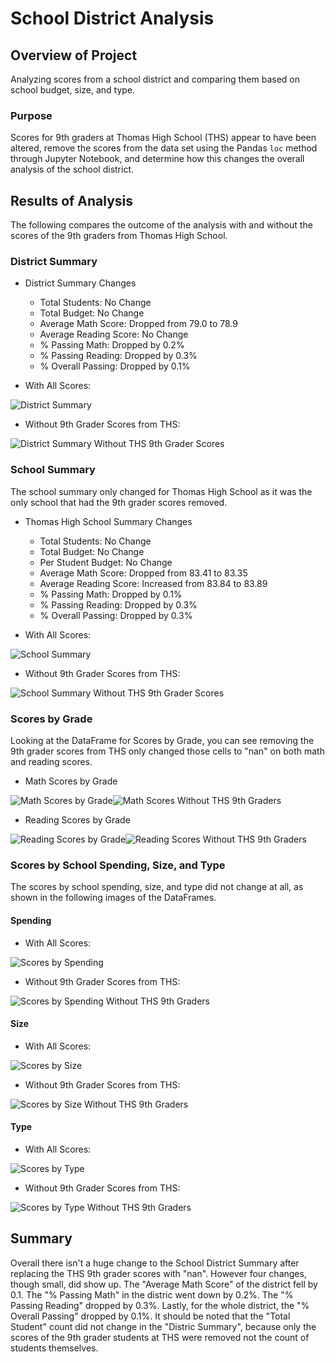 
# School District Analysis

## Overview of Project

Analyzing scores from a school district and comparing them based on school budget, size, and type.

### Purpose

Scores for 9th graders at Thomas High School (THS) appear to have been altered, remove the scores from the data set using the Pandas `loc` method through Jupyter Notebook, and determine how this changes the overall analysis of the school district.

## Results of Analysis

The following compares the outcome of the analysis with and without the scores of the 9th graders from Thomas High School.

### District Summary

* District Summary Changes
    - Total Students: No Change
    - Total Budget: No Change
    - Average Math Score: Dropped from 79.0 to 78.9
    - Average Reading Score: No Change
    - % Passing Math: Dropped by 0.2%
    - % Passing Reading: Dropped by 0.3%
    - % Overall Passing: Dropped by 0.1%

* With All Scores:

![District Summary](https://github.com/psidhu42/school-district-analysis/blob/main/resources/district_summary.PNG)

* Without 9th Grader Scores from THS:

![District Summary Without THS 9th Grader Scores](https://github.com/psidhu42/school-district-analysis/blob/main/resources/district_summary_altered.PNG)

### School Summary

The school summary only changed for Thomas High School as it was the only school that had the 9th grader scores removed.

* Thomas High School Summary Changes
    - Total Students: No Change
    - Total Budget: No Change
    - Per Student Budget: No Change
    - Average Math Score: Dropped from 83.41 to 83.35
    - Average Reading Score: Increased from 83.84 to 83.89
    - % Passing Math: Dropped by 0.1%
    - % Passing Reading: Dropped by 0.3%
    - % Overall Passing: Dropped by 0.3%

* With All Scores:

![School Summary](https://github.com/psidhu42/school-district-analysis/blob/main/resources/school_summary.PNG)

* Without 9th Grader Scores from THS:

![School Summary Without THS 9th Grader Scores](https://github.com/psidhu42/school-district-analysis/blob/main/resources/school_summary_altered.PNG)

### Scores by Grade

Looking at the DataFrame for Scores by Grade, you can see removing the 9th grader scores from THS only changed those cells to "nan" on both math and reading scores.

* Math Scores by Grade

![Math Scores by Grade](https://github.com/psidhu42/school-district-analysis/blob/main/resources/math_scores_by_grade.PNG)![Math Scores Without THS 9th Graders](https://github.com/psidhu42/school-district-analysis/blob/main/resources/math_scores_by_grade_altered.PNG)

* Reading Scores by Grade

![Reading Scores by Grade](https://github.com/psidhu42/school-district-analysis/blob/main/resources/reading_scores_by_grade.PNG)![Reading Scores Without THS 9th Graders](https://github.com/psidhu42/school-district-analysis/blob/main/resources/reading_scores_by_grade_altered.PNG)

### Scores by School Spending, Size, and Type

The scores by school spending, size, and type did not change at all, as shown in the following images of the DataFrames.

#### Spending

* With All Scores:

![Scores by Spending](https://github.com/psidhu42/school-district-analysis/blob/main/resources/scores_by_spending.PNG)

* Without 9th Grader Scores from THS:

![Scores by Spending Without THS 9th Graders](https://github.com/psidhu42/school-district-analysis/blob/main/resources/scores_by_spending_altered.PNG)

#### Size

* With All Scores:

![Scores by Size](https://github.com/psidhu42/school-district-analysis/blob/main/resources/scores_by_size.PNG)

* Without 9th Grader Scores from THS:

![Scores by Size Without THS 9th Graders](https://github.com/psidhu42/school-district-analysis/blob/main/resources/scores_by_size_altered.PNG)

#### Type

* With All Scores:

![Scores by Type](https://github.com/psidhu42/school-district-analysis/blob/main/resources/scores_by_type.PNG)

* Without 9th Grader Scores from THS:

![Scores by Type Without THS 9th Graders](https://github.com/psidhu42/school-district-analysis/blob/main/resources/scores_by_type_altered.PNG)

## Summary

Overall there isn't a huge change to the School District Summary after replacing the THS 9th grader scores with "nan". However four changes, though small, did show up. The "Average Math Score" of the district fell by 0.1. The "% Passing Math" in the distric went down by 0.2%. The "% Passing Reading" dropped by 0.3%. Lastly, for the whole district, the "% Overall Passing" dropped by 0.1%. It should be noted that the "Total Student" count did not change in the "Distric Summary", because only the scores of the 9th grader students at THS were removed not the count of students themselves.